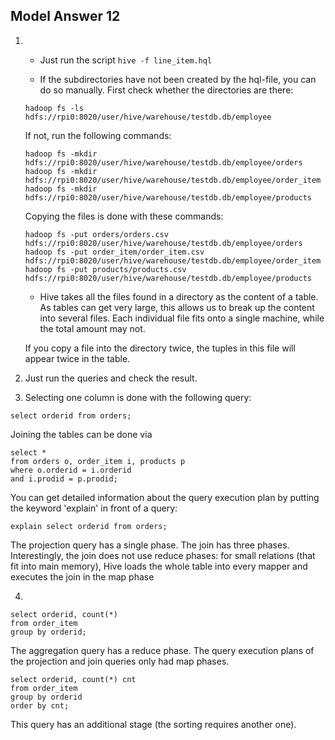 ## Model Answer 12

1. -  Just run the script `hive -f line_item.hql`

    -  If the subdirectories have not been created by the hql-file, you can do so manually. First check whether the directories are there:
    ```
    hadoop fs -ls hdfs://rpi0:8020/user/hive/warehouse/testdb.db/employee
    ```

    If not, run the following commands:
    ```
    hadoop fs -mkdir hdfs://rpi0:8020/user/hive/warehouse/testdb.db/employee/orders
    hadoop fs -mkdir hdfs://rpi0:8020/user/hive/warehouse/testdb.db/employee/order_item
    hadoop fs -mkdir hdfs://rpi0:8020/user/hive/warehouse/testdb.db/employee/products
    ```

    Copying the files is done with these commands:
    ```
    hadoop fs -put orders/orders.csv hdfs://rpi0:8020/user/hive/warehouse/testdb.db/employee/orders
    hadoop fs -put order_item/order_item.csv hdfs://rpi0:8020/user/hive/warehouse/testdb.db/employee/order_item
    hadoop fs -put products/products.csv hdfs://rpi0:8020/user/hive/warehouse/testdb.db/employee/products
    ```

    - Hive takes all the files found in a directory as the content of a table. As tables can get very large, this allows us to break up the content into several files. Each individual file fits onto a single machine, while the total amount may not.

    If you copy a file into the directory twice, the tuples in this file will appear twice in the table.

2. Just run the queries and check the result.

3. Selecting one column is done with the following query:
```
select orderid from orders;
```

Joining the tables can be done via
```
select *
from orders o, order_item i, products p
where o.orderid = i.orderid
and i.prodid = p.prodid;
```

You can get detailed information about the query execution plan by putting the keyword 'explain' in front of a query:
```
explain select orderid from orders;
```

The projection query has a single phase. The join has three phases. Interestingly, the join does not use reduce phases: for small relations (that fit into main memory), Hive loads the whole table into every mapper and executes the join in the map phase

4. 
```
select orderid, count(*)
from order_item
group by orderid;
```
The aggregation query has a reduce phase. The query execution plans of the projection and join queries only had map phases.

```
select orderid, count(*) cnt
from order_item
group by orderid
order by cnt;
```
This query has an additional stage (the sorting requires another one).
